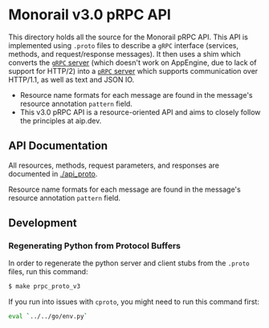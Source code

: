 # Monorail v3.0 pRPC API

This directory holds all the source for the Monorail pRPC API. This API is
implemented using `.proto` files to describe a `gRPC` interface (services,
methods, and request/response messages). It then uses a shim which
converts the
[`gRPC` server](http://www.grpc.io/docs/tutorials/basic/python.html)
(which doesn't work on AppEngine, due to lack of support for HTTP/2) into a
[`pRPC` server](https://godoc.org/github.com/luci/luci-go/grpc/prpc) which
supports communication over HTTP/1.1, as well as text and JSON IO.

- Resource name formats for each message are found in the message's resource annotation `pattern` field.
- This v3.0 pRPC API is a resource-oriented API and aims to closely follow the principles at aip.dev.


## API Documentation

All resources, methods, request parameters, and responses are documented in
[./api_proto](./api_proto).

Resource name formats for each message are found in the message's resource annotation `pattern` field.

## Development

### Regenerating Python from Protocol Buffers

In order to regenerate the python server and client stubs from the `.proto`
files, run this command:

```bash
$ make prpc_proto_v3
```

If you run into issues with `cproto`, you might need to run this command first:
```bash
eval `../../go/env.py`
```

